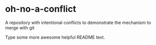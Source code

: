 # oh-no-a-conflict
A repository with intentional conflicts to demonstrate the mechanism to merge with git

Type some more awesome helpful README text.
